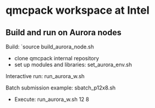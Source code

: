 # qmcpack workspace at Intel

## Build and run on Aurora nodes

Build: `source build_aurora_node.sh
* clone qmcpack internal repository
* set up modules and libraries: set_aurora_env.sh

Interactive run: run_aurora_w.sh

Batch submission example: sbatch_p12x8.sh
* Execute: run_aurora_w.sh 12 8
